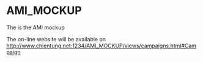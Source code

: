 AMI_MOCKUP
==========

The is the AMI mockup

The on-line website will be available on http://www.chientung.net:1234/AMI_MOCKUP/views/campaigns.html#Campaign
